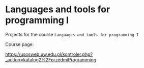 # Languages and tools for programming I

Projects for the course `Languages and tools for programming I`

Course page:

https://usosweb.uw.edu.pl/kontroler.php?_action=katalog2%2FprzedmiProgramming
